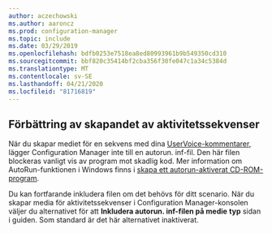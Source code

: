 ```yaml
---
author: aczechowski
ms.author: aaroncz
ms.prod: configuration-manager
ms.topic: include
ms.date: 03/29/2019
ms.openlocfilehash: bdfb0253e7518ea8ed80993961b9b549350cd310
ms.sourcegitcommit: bbf820c35414bf2cba356f30fe047c1a34c5384d
ms.translationtype: MT
ms.contentlocale: sv-SE
ms.lasthandoff: 04/21/2020
ms.locfileid: "81716819"
---
```

## <a name="improvement-to-task-sequence-media-creation"></a><a name="bkmk_tsmedia"></a>Förbättring av skapandet av aktivitetssekvenser

<!-- 4090666 -->

När du skapar mediet för en sekvens med dina [UserVoice-kommentarer](https://configurationmanager.uservoice.com/forums/300492-ideas/suggestions/20306074-add-ability-to-not-include-autorun-inf-when-buildi), lägger Configuration Manager inte till en autorun. inf-fil. Den här filen blockeras vanligt vis av program mot skadlig kod. Mer information om AutoRun-funktionen i Windows finns i [skapa ett autorun-aktiverat CD-ROM-program](https://docs.microsoft.com/windows/desktop/shell/autoplay).

Du kan fortfarande inkludera filen om det behövs för ditt scenario. När du skapar media för aktivitetssekvenser i Configuration Manager-konsolen väljer du alternativet för att **Inkludera autorun. inf-filen på medie** **typ** sidan i guiden. Som standard är det här alternativet inaktiverat.
